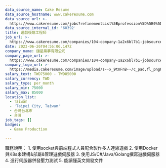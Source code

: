 ```yaml
---
data_source_name: Cake Resume
data_source_hostname: www.cakeresume.com
data_source_url: >-
  https://www.cakeresume.com/jobs?refinementList%5Bprofession%5D%5B0%5D=game-production&range%5Bsalary_range%5D%5Bmin%5D=100000
data_source_internal_id: '60392'
title: 遊戲後端工程師
job_url: >-
  https://www.cakeresume.com/companies/104-company-1a2x6bl7b1-jobsource-joblist_r_cust/jobs/game-backend-engineer-65d433
date: 2023-06-26T04:56:06.147Z
company_name: 鏈星築夢有限公司
company_page_url: >-
  https://www.cakeresume.com/companies/104-company-1a2x6bl7b1-jobsource-joblist_r_cust
company_logo_url: >-
  https://media.cakeresume.com/image/upload/s--x_9tmFnB--/c_pad,fl_png8,h_200,w_200/v1604373250/wden5c0tgyehxqvrjpfj.png
salary_text: TWD75000 - TWD85000
salary_currency: TWD
salary_type: per_month
salary_min: 75000
salary_max: 85000
location_list:
  - Taiwan
  - 'Taipei City, Taiwan'
  - 台灣台北市
  - 台灣
job_tags: []
badges:
  - Game Production

---
```


職務說明： 1. 使用socket與前端程式人員配合製作多人連線遊戲 2. 使用Docker與K8s來建構&部屬&管理遊戲伺服器 3. 使用JS/C#/Java/Golang撰寫遊戲伺服器 4. 進行伺服器併發壓力測試 5. 能讀懂英文開發文件